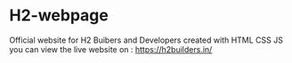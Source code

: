 # H2-webpage
Official website for H2 Buibers and Developers created with HTML CSS JS 
 you can view the live website on : https://h2builders.in/
